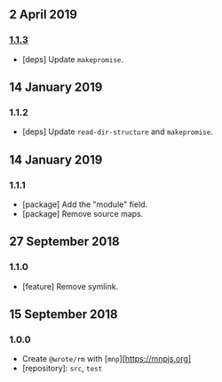 ## 2 April 2019

### [1.1.3](https://github.com/wrote/rm/compare/v1.1.2...v1.1.3)

- [deps] Update `makepromise`.

## 14 January 2019

### 1.1.2

- [deps] Update `read-dir-structure` and `makepromise`.

## 14 January 2019

### 1.1.1

- [package] Add the "module" field.
- [package] Remove source maps.

## 27 September 2018

### 1.1.0

- [feature] Remove symlink.

## 15 September 2018

### 1.0.0

- Create `@wrote/rm` with [`mnp`][https://mnpjs.org]
- [repository]: `src`, `test`
